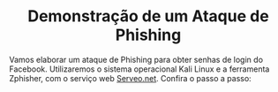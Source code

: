 <h1 align="center"> Demonstração de um Ataque de Phishing </h1>
Vamos elaborar um ataque de Phishing para obter senhas de login do Facebook. Utilizaremos o sistema operacional Kali Linux e a ferramenta Zphisher, com o serviço web <a href="https://serveo.net" target="_blank">Serveo.net</a>. Confira o passo a passo:

